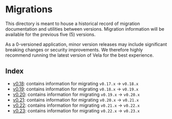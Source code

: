 # Migrations

This directory is meant to house a historical record of migration documentation
and utilities between versions. Migration information will be available for the previous five (5) versions.

As a 0-versioned application, minor version releases may include significant breaking changes or security improvements. We therefore highly recommend running the latest version of Vela for the best experience.

## Index

- [v0.18](./v0.18): contains information for migrating `v0.17.x` -> `v0.18.x`
- [v0.19](./v0.19): contains information for migrating `v0.18.x` -> `v0.19.x`
- [v0.20](./v0.20): contains information for migrating `v0.19.x` -> `v0.20.x`
- [v0.21](./v0.21): contains information for migrating `v0.20.x` -> `v0.21.x`
- [v0.22](./v0.22): contains information for migrating `v0.21.x` -> `v0.22.x`
- [v0.23](./v0.23): contains information for migrating `v0.22.x` -> `v0.23.x`
